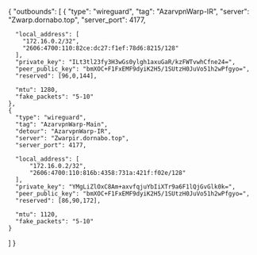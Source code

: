{
  "outbounds": 
  [
    {
      "type": "wireguard",
      "tag": "AzarvpnWarp-IR",
      "server": "Zwarp.dornabo.top",
      "server_port": 4177,

      "local_address": [
        "172.16.0.2/32",
        "2606:4700:110:82ce:dc27:f1ef:78d6:8215/128"
      ],
      "private_key": "ILt3tl23fy3H3wGs0ylgh1axuGaR/kzFWTvwhCfne24=",
      "peer_public_key": "bmXOC+F1FxEMF9dyiK2H5/1SUtzH0JuVo51h2wPfgyo=",
      "reserved": [96,0,144],

      "mtu": 1280,
      "fake_packets": "5-10"
    },
    {
      "type": "wireguard",
      "tag": "AzarvpnWarp-Main",
      "detour": "AzarvpnWarp-IR",
      "server": "Zwarpir.dornabo.top",
      "server_port": 4177,
      
      "local_address": [
          "172.16.0.2/32",
          "2606:4700:110:816b:4358:731a:421f:f02e/128"
      ],
      "private_key": "YMgLiZlOxC8Am+axvfqjuYbIiXTr9a6F1lQjGvGlk0k=",
      "peer_public_key": "bmXOC+F1FxEMF9dyiK2H5/1SUtzH0JuVo51h2wPfgyo=",
      "reserved": [86,90,172],  

      "mtu": 1120,
      "fake_packets": "5-10"
    }
  ]
}

